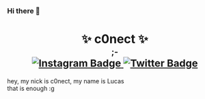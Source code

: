 ### Hi there 👋

<h1 align="center">✨ c0nect ✨<br/>
  <sup>
    <sup>;-</sup>
    <br/>
    <a href="https://www.instagram.com/lucasss.cc/">
      <img alt="Instagram Badge" src="https://img.shields.io/badge/-Instagram-8134af?&logoColor=fefefe&logo=instagram"/>
    </a> 
    <a href="https://discord.com/app">
      <img alt="Twitter Badge" src="https://img.shields.io/badge/-twitter-8134af?&logoColor=fff&logo=twitter"/>
    </a>
  </sup>
</h1>
<p>
  hey, my nick is c0nect, my name is Lucas<br/>
  that is enough :g
<p>
